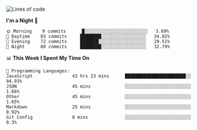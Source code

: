 <!--START_SECTION:waka-->
![Lines of code](https://img.shields.io/badge/From%20Hello%20World%20I%27ve%20Written-476576%20lines%20of%20code-blue)

**I'm a Night 🦉** 

```text
🌞 Morning    9 commits      █░░░░░░░░░░░░░░░░░░░░░░░░   3.69% 
🌆 Daytime    83 commits     ████████░░░░░░░░░░░░░░░░░   34.02% 
🌃 Evening    72 commits     ███████░░░░░░░░░░░░░░░░░░   29.51% 
🌙 Night      80 commits     ████████░░░░░░░░░░░░░░░░░   32.79%

```


📊 **This Week I Spent My Time On** 

```text
💬 Programming Languages: 
JavaScript               43 hrs 23 mins      ███████████████████████░░   94.93% 
JSON                     45 mins             ░░░░░░░░░░░░░░░░░░░░░░░░░   1.66% 
Other                    45 mins             ░░░░░░░░░░░░░░░░░░░░░░░░░   1.65% 
Markdown                 25 mins             ░░░░░░░░░░░░░░░░░░░░░░░░░   0.92% 
Git Config               8 mins              ░░░░░░░░░░░░░░░░░░░░░░░░░   0.3%

```


<!--END_SECTION:waka-->
